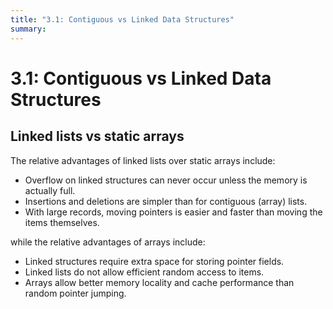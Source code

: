 ```yaml
---
title: "3.1: Contiguous vs Linked Data Structures"
summary:
---
```


3.1: Contiguous vs Linked Data Structures
===

Linked lists vs static arrays
---

The relative advantages of linked lists over static arrays include:

- Overflow on linked structures can never occur unless the memory is actually full.
- Insertions and deletions are simpler than for contiguous (array) lists.
- With large records, moving pointers is easier and faster than moving the
items themselves.

while the relative advantages of arrays include:

- Linked structures require extra space for storing pointer fields.
- Linked lists do not allow efficient random access to items.
- Arrays allow better memory locality and cache performance than random pointer jumping.
